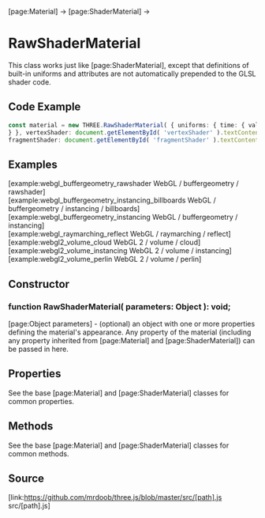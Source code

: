 [page:Material] → [page:ShaderMaterial] →

# RawShaderMaterial

This class works just like [page:ShaderMaterial], except that definitions of
built-in uniforms and attributes are not automatically prepended to the GLSL
shader code.

## Code Example

  
```ts  
const material = new THREE.RawShaderMaterial( { uniforms: { time: { value: 1.0
} }, vertexShader: document.getElementById( 'vertexShader' ).textContent,
fragmentShader: document.getElementById( 'fragmentShader' ).textContent, } );  
```  

## Examples

[example:webgl_buffergeometry_rawshader WebGL / buffergeometry / rawshader]  
[example:webgl_buffergeometry_instancing_billboards WebGL / buffergeometry /
instancing / billboards]  
[example:webgl_buffergeometry_instancing WebGL / buffergeometry / instancing]  
[example:webgl_raymarching_reflect WebGL / raymarching / reflect]  
[example:webgl2_volume_cloud WebGL 2 / volume / cloud]  
[example:webgl2_volume_instancing WebGL 2 / volume / instancing]  
[example:webgl2_volume_perlin WebGL 2 / volume / perlin]

## Constructor

###  function RawShaderMaterial( parameters: Object ): void;

[page:Object parameters] - (optional) an object with one or more properties
defining the material's appearance. Any property of the material (including
any property inherited from [page:Material] and [page:ShaderMaterial]) can be
passed in here.  
  

## Properties

See the base [page:Material] and [page:ShaderMaterial] classes for common
properties.

## Methods

See the base [page:Material] and [page:ShaderMaterial] classes for common
methods.

## Source

[link:https://github.com/mrdoob/three.js/blob/master/src/[path].js
src/[path].js]

